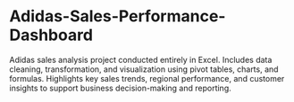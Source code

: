 # Adidas-Sales-Performance-Dashboard
Adidas sales analysis project conducted entirely in Excel. Includes data cleaning, transformation, and visualization using pivot tables, charts, and formulas. Highlights key sales trends, regional performance, and customer insights to support business decision-making and reporting.
